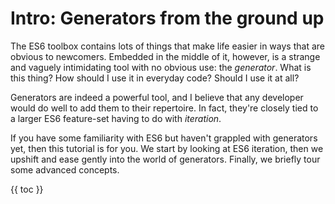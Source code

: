 # Intro: Generators from the ground up

The ES6 toolbox contains lots of things that make life easier in ways that are obvious to newcomers. Embedded in the middle of it, however, is a strange and vaguely intimidating tool with no obvious use: the *generator*. What is this thing? How should I use it in everyday code? Should I use it at all?

Generators are indeed a powerful tool, and I believe that any developer would do well to add them to their repertoire. In fact, they're closely tied to a larger ES6 feature-set having to do with *iteration*.

If you have some familiarity with ES6 but haven't grappled with generators yet, then this tutorial is for you. We start by looking at ES6 iteration, then we upshift and ease gently into the world of generators. Finally, we briefly tour some advanced concepts.

{{ toc }}
